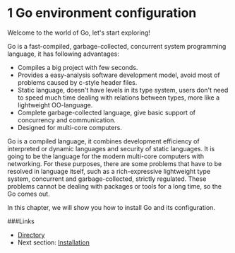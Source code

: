 # 1 Go environment configuration

Welcome to the world of Go, let's start exploring!

Go is a fast-compiled, garbage-collected, concurrent system programming language, it has following advantages:

- Compiles a big project with few seconds.
- Provides a easy-analysis software development model, avoid most of problems caused by c-style header files.
- Static language, doesn't have levels in its type system, users don't need to speed much time dealing with relations between types, more like a lightweight OO-language.
- Complete garbage-collected language, give basic support of concurrency and communication.
- Designed for multi-core computers.

Go is a compiled language, it combines development efficiency of interpreted or dynamic languages and security of static languages. It is going to be the language for the modern multi-core computers with networking. For these purposes, there are some problems that have to be resolved in language itself, such as a rich-expressive lightweight type system, concurrent and garbage-collected, strictly regulated. These problems cannot be dealing with packages or tools for a long time, so the Go comes out.

In this chapter, we will show you how to install Go and its configuration.


###Links
- [Directory](preface.md)
- Next section: [Installation](01.1.md)